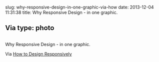 slug: why-responsive-design-in-one-graphic-via-how
date: 2013-12-04 11:31:38
title: Why Responsive Design - in one graphic.

 Via 
type: photo
---

<a href="http://davidwalsh.name/design-responsively"><img src="{{@asset.url swerner/tumblr/2013-12-04-why-responsive-design-in-one-graphic-via-how-f7698e4d66.jpeg}}" alt=""/></a>

Why Responsive Design - in one graphic.

 Via [How to Design Responsively](http://davidwalsh.name/design-responsively)
